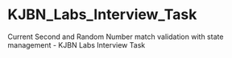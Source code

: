 # KJBN_Labs_Interview_Task
Current Second and Random Number match validation with state management - KJBN Labs Interview Task
